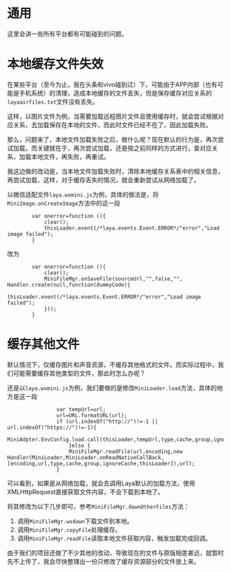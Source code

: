 # 通用
这里会讲一些所有平台都有可能碰到的问题。

# 本地缓存文件失效
在某些平台（至今为止，我在头条和vivo碰到过）下，可能由于APP内部（也有可能是手机系统）的清理，造成本地缓存的文件丢失，但是保存缓存对应关系的`layaairfiles.txt`文件没有丢失。

这样，以图片文件为例，当需要加载远程图片文件且使用缓存时，就会尝试根据对应关系，去加载保存在本地的文件，而此时文件已经不在了，因此加载失败。

那么，问题来了，本地文件加载失败之后，做什么呢？现在默认的行为是，再次尝试加载。而关键就在于，再次尝试加载，还是按之前同样的方式进行，查对应关系，加载本地文件，再失败，再重试。

我这边做的改动是，当本地文件加载失败时，清除本地缓存关系表中的相关信息，再尝试加载，这样，对于缓存丢失的情况，就会重新尝试从网络加载了。

以微信适配文件`laya.wxmini.js`为例，具体的做法是，将`MiniImage.onCreateImage`方法中的这一段
```
        var onerror=function (){
			clear();
			thisLoader.event(/*laya.events.Event.ERROR*/"error","Load image failed");
		}
```

改为

```
        var onerror=function (){
			clear();
			MiniFileMgr.onSaveFile(sourceUrl,"",false,"", Handler.create(null,function(dummyCode){
				thisLoader.event(/*laya.events.Event.ERROR*/"error","Load image failed");
			}));
		}
```

# 缓存其他文件
默认情况下，仅缓存图片和声音资源，不缓存其他格式的文件。而实际过程中，我们可能需要缓存其他类型的文件，那此时怎么办呢？

还是以`laya.wxmini.js`为例，我们要做的是修改`MiniLoader.load`方法，具体的地方是这一段
```
                var tempUrl=url;
				url=URL.formatURL(url);
				if (url.indexOf("http://")!=-1 || url.indexOf("https://")!=-1){
					MiniAdpter.EnvConfig.load.call(thisLoader,tempUrl,type,cache,group,ignoreCache);
					}else {
					MiniFileMgr.readFile(url,encoding,new Handler(MiniLoader,MiniLoader.onReadNativeCallBack,[encoding,url,type,cache,group,ignoreCache,thisLoader]),url);
				}
```

可以看到，如果是从网络加载，就会去调用Laya默认的加载方法，使用XMLHttpRequest直接获取文件内容，不会下载到本地了。

将其修改为以下几步即可，参考`MiniFileMgr.downOtherFiles`方法：
1. 调用`MiniFileMgr.wxdown`下载文件到本地。
2. 调用`MiniFileMgr.copyFile`处理缓存。
3. 调用`MiniFileMgr.readFile`读取本地文件获取内容，触发加载完成回调。

由于我们的项目还做了不少其他的改动，导致现在的文件与原版相差甚远，就暂时先不上传了，我会尽快整理出一份只修改了缓存资源部分的文件放上来。